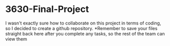 # 3630-Final-Project
I wasn't exactly sure how to collaborate on this project in terms of coding, so I decided to create a github repository. 
*Remember to save your files straight back here after you complete any tasks, so the rest of the team can view them

